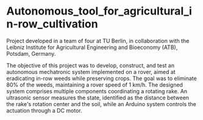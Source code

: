 # Autonomous_tool_for_agricultural_in-row_cultivation
Project developed in a team of four at TU Berlin, in collaboration with the Leibniz Institute for Agricultural Engineering and Bioeconomy (ATB), Potsdam, Germany. 

The objective of this project was to develop, construct, and test an autonomous mechatronic system implemented on a rover, aimed at eradicating in-row weeds while preserving crops. The goal was to eliminate 80% of the weeds, maintaining a rover speed of 1 km/h.
The designed system comprises multiple components coordinating a rotating rake. An ultrasonic sensor measures the state, identified as the distance between the rake's rotation center and the soil, while an Arduino system controls the actuation through a DC motor. 



